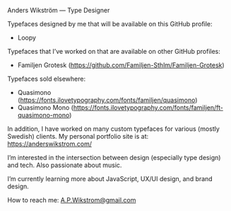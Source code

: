 Anders Wikström — Type Designer

Typefaces designed by me that will be available on this GitHub profile:
* Loopy

Typefaces that I’ve worked on that are available on other GitHub profiles:
* Familjen Grotesk (https://github.com/Familjen-Sthlm/Familjen-Grotesk)

Typefaces sold elsewhere: 
* Quasimono (https://fonts.ilovetypography.com/fonts/familjen/quasimono)
* Quasimono Mono (https://fonts.ilovetypography.com/fonts/familjen/ft-quasimono-mono)

In addition, I have worked on many custom typefaces for various (mostly Swedish) clients. My personal portfolio site is at:
https://anderswikstrom.com/

I’m interested in the intersection between design (especially type design) and tech. Also passionate about music.

I’m currently learning more about JavaScript, UX/UI design, and brand design.

How to reach me:
A.P.Wikstrom@gmail.com
